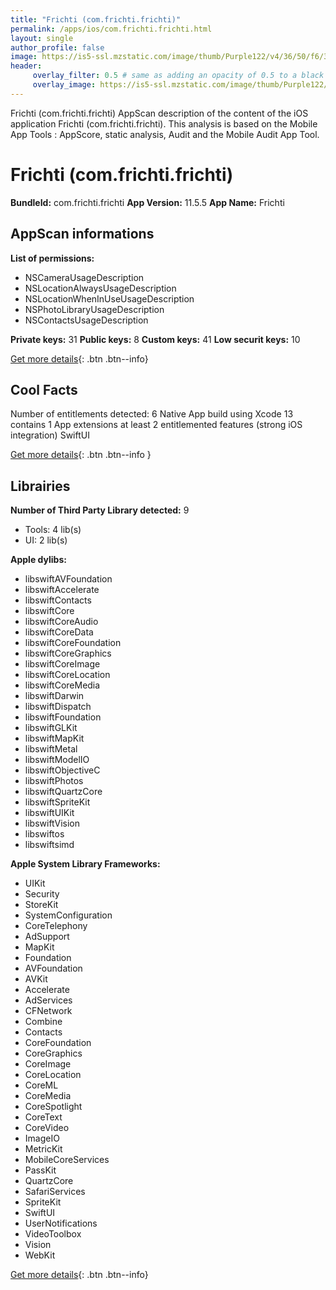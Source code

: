 ```yaml
---
title: "Frichti (com.frichti.frichti)"
permalink: /apps/ios/com.frichti.frichti.html
layout: single
author_profile: false
image: https://is5-ssl.mzstatic.com/image/thumb/Purple122/v4/36/50/f6/3650f6b0-7b3c-6ca6-d79a-82f4850913a3/AppIcon-0-0-1x_U007emarketing-0-0-0-10-0-0-sRGB-0-0-0-GLES2_U002c0-512MB-85-220-0-0.png/512x512bb.jpg
header: 
     overlay_filter: 0.5 # same as adding an opacity of 0.5 to a black background
     overlay_image: https://is5-ssl.mzstatic.com/image/thumb/Purple122/v4/36/50/f6/3650f6b0-7b3c-6ca6-d79a-82f4850913a3/AppIcon-0-0-1x_U007emarketing-0-0-0-10-0-0-sRGB-0-0-0-GLES2_U002c0-512MB-85-220-0-0.png/512x512bb.jpg
---
```

Frichti (com.frichti.frichti) AppScan description of the content of the iOS application Frichti (com.frichti.frichti). This analysis is based on the Mobile App Tools : AppScore, static analysis, Audit and the Mobile Audit App Tool.

# Frichti (com.frichti.frichti)

**BundleId:** com.frichti.frichti
**App Version:** 11.5.5
**App Name:** Frichti


## AppScan informations 

**List of permissions:** 
- NSCameraUsageDescription
- NSLocationAlwaysUsageDescription
- NSLocationWhenInUseUsageDescription
- NSPhotoLibraryUsageDescription
- NSContactsUsageDescription
  
  
**Private keys:** 31
**Public keys:** 8
**Custom keys:** 41
**Low securit keys:** 10
  
[Get more details](/pricing.html){: .btn .btn--info}

## Cool Facts

Number of entitlements detected: 6
Native App
build using Xcode 13
contains 1 App extensions
at least 2 entitlemented features (strong iOS integration)
SwiftUI
  
[Get more details](/pricing.html){: .btn .btn--info }

## Librairies 
**Number of Third Party Library detected:** 9
- Tools: 4 lib(s)
- UI: 2 lib(s)


**Apple dylibs:**
- libswiftAVFoundation
- libswiftAccelerate
- libswiftContacts
- libswiftCore
- libswiftCoreAudio
- libswiftCoreData
- libswiftCoreFoundation
- libswiftCoreGraphics
- libswiftCoreImage
- libswiftCoreLocation
- libswiftCoreMedia
- libswiftDarwin
- libswiftDispatch
- libswiftFoundation
- libswiftGLKit
- libswiftMapKit
- libswiftMetal
- libswiftModelIO
- libswiftObjectiveC
- libswiftPhotos
- libswiftQuartzCore
- libswiftSpriteKit
- libswiftUIKit
- libswiftVision
- libswiftos
- libswiftsimd


**Apple System Library Frameworks:**
- UIKit
- Security
- StoreKit
- SystemConfiguration
- CoreTelephony
- AdSupport
- MapKit
- Foundation
- AVFoundation
- AVKit
- Accelerate
- AdServices
- CFNetwork
- Combine
- Contacts
- CoreFoundation
- CoreGraphics
- CoreImage
- CoreLocation
- CoreML
- CoreMedia
- CoreSpotlight
- CoreText
- CoreVideo
- ImageIO
- MetricKit
- MobileCoreServices
- PassKit
- QuartzCore
- SafariServices
- SpriteKit
- SwiftUI
- UserNotifications
- VideoToolbox
- Vision
- WebKit


  
[Get more details](/pricing.html){: .btn .btn--info}


